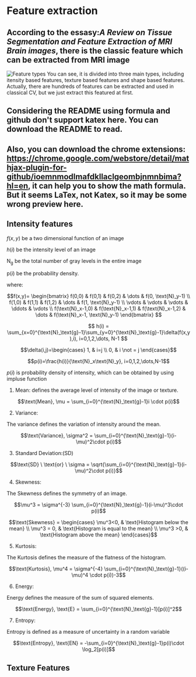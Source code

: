# Feature extraction

## According to the essasy:*A Review on Tissue Segmentation and Feature Extraction of MRI Brain images*, there is the classic feature which can be extracted from MRI image
![Feature types](https://www.notion.so/image/https%3A%2F%2Fs3-us-west-2.amazonaws.com%2Fsecure.notion-static.com%2F0329981e-d358-4778-a8c2-a3272260699c%2FScreenshot_from_2021-11-30_14-13-59.png?table=block&id=570c4c2a-00ec-42c2-babc-86351a3291cd&spaceId=e0cb3551-7dbe-4f03-a44f-f7d9328ecd4f&width=1900&userId=80c81d2c-5396-4c72-be40-5220dd79ce33&cache=v2)
You can see, it is divided into three main types, including itensity based features, texture based features and shape based features. Actually, there are hundreds of features can be extracted and used in classical CV, but we just extract this featured at first.


## Considering the README using formula and github don't support katex here. You can download the README to read.
## Also, you can download the chrome extensions: https://chrome.google.com/webstore/detail/mathjax-plugin-for-github/ioemnmodlmafdkllaclgeombjnmnbima?hl=en, it can help you to show the math formula. But it seems LaTex, not Katex, so it may be some wrong preview here.

## Intensity features

$f(x,y)$ be a two dimensional function of an image

$h(i)$ be the intensity level of an image

$\text{N}_\text{g}$ be the total number of gray levels in the entire image

$\text{p}(i)$  be the probability density.

where:

$$f(x,y)=
\begin{bmatrix}
    f(0,0) & f(0,1) & f(0,2) & \dots &  f(0, \text{N}_y-1) \\
    f(1,0) & f(1,1) & f(1,2) & \dots &  f(1, \text{N}_y-1) \\
    \vdots & \vdots & \vdots & \ddots & \vdots \\
    f(\text{N}_x-1,0) & f(\text{N}_x-1,1) & f(\text{N}_x-1,2) & \dots &  f(\text{N}_x-1, \text{N}_y-1)
\end{bmatrix}
$$

$$
h(i) = \sum_{x=0}^{\text{N}_\text{g}-1}\sum_{y=0}^{\text{N}_\text{g}-1}\delta(f(x,y),i), i=0,1,2,\dots, N-1
$$

$$\delta(i,j)=\begin{cases}
1, & i=j \\
0, & i \not = j
\end{cases}$$

$$p(i)=\frac{h(i)}{\text{N}_x\text{N}_y}, i=0,1,2,\dots,N-1$$

$p(i)$ is probability density of intensity, which can be obtained by using impluse function

1) Mean: defines the average level of intensity of the image or texture.

$$\text{Mean}, \mu = \sum_{i=0}^{\text{N}_\text{g}-1}i \cdot p(i)$$

2) Variance:

The variance defines the variation of intensity around the mean.

$$\text{Variance}, \sigma^2 = \sum_{i=0}^{\text{N}_\text{g}-1}(i-\mu)^2\cdot p(i)$$

3) Standard Deviation:(SD)

$$\text{SD} \ \text{or} \ \sigma = \sqrt{\sum_{i=0}^{\text{N}_\text{g}-1}(i-\mu)^2\cdot p(i)}$$

4) Skewness:

The Skewness defines the symmetry of an image.

$$\mu^3 = \sigma^{-3} \sum_{i=0}^{\text{N}_\text{g}-1}(i-\mu)^3\cdot p(i)$$

$$\text{Skewness} = \begin{cases}
\mu^3<0, & \text{Histogram below the mean} \\
\mu^3 = 0, & \text{Histogram is equal to the mean} \\
\mu^3 >0, & \text{Histogram above the mean}
\end{cases}$$

5) Kurtosis:

The Kurtosis defines the measure of the flatness of the histogram.

$$\text{Kurtosis}, \mu^4 = \sigma^{-4} \sum_{i=0}^{\text{N}_\text{g}-1}((i-\mu)^4 \cdot p(i))-3$$

6) Energy:

Energy defines the measure of the sum of squared elements.

$$\text{Energy}, \text{E} = \sum_{i=0}^{\text{N}_\text{g}-1}[p(i)]^2$$

7) Entropy:

Entropy is defined as a measure of uncertainty in a random variable

$$\text{Entropy}, \text{EN} = -\sum_{i=0}^{\text{N}_\text{g}-1}p(i)\cdot \log_2[p(i)]$$

## Texture Features

